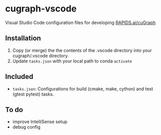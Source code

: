 # cugraph-vscode
Visual Studio Code configuration files for developing [RAPIDS.ai/cuGraph](https://github.com/rapidsai/cugraph)

## Installation
  1. Copy (or merge) the the contents of the .vscode directory into your cugraph/.vscode directory.
  2. Update `tasks.json` with your local path to conda `activate`
  
## Included
 - `tasks.json`: Configurations for build (cmake, make, cython) and test (gtest pytest) tasks.
 
## To do
  - improve IntelliSense setup
  - debug config
